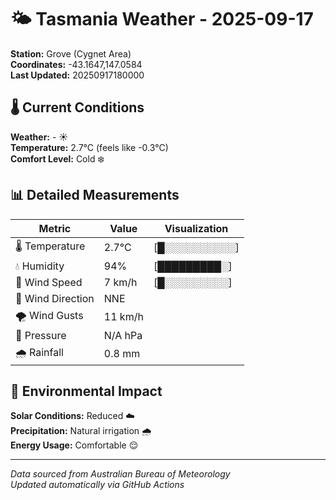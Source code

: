 # 🌤️ Tasmania Weather - 2025-09-17

**Station:** Grove (Cygnet Area)  
**Coordinates:** -43.1647,147.0584  
**Last Updated:** 20250917180000

## 🌡️ Current Conditions

**Weather:** - ☀️  
**Temperature:** 2.7°C (feels like -0.3°C)  
**Comfort Level:** Cold ❄️

## 📊 Detailed Measurements

| Metric | Value | Visualization |
|--------|-------|---------------|
| 🌡️ Temperature | 2.7°C | [█░░░░░░░░░░] |
| 💧 Humidity | 94% | [█████████░] |
| 💨 Wind Speed | 7 km/h | [█░░░░░░░░░] |
| 🧭 Wind Direction | NNE | |
| 🌪️ Wind Gusts | 11 km/h | |
| 🔽 Pressure | N/A hPa | |
| 🌧️ Rainfall | 0.8 mm | |

## 🌱 Environmental Impact

**Solar Conditions:** Reduced ☁️  
**Precipitation:** Natural irrigation 🌧️  
**Energy Usage:** Comfortable 😌

---
*Data sourced from Australian Bureau of Meteorology*  
*Updated automatically via GitHub Actions*
